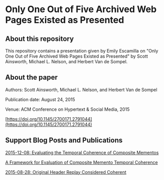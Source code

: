 # Only One Out of Five Archived Web Pages Existed as Presented

## About this repository

This repository contains a presentation given by Emily Escamilla on "Only One Out of Five Archived Web Pages Existed as Presented" by Scott Ainsworth, Michael L. Nelson, and Herbert Van de Sompel. 

## About the paper

Authors: Scott Ainsworth, Michael L. Nelson, and Herbert Van de Sompel

Publication date: August 24, 2015

Venue: ACM Conference on Hypertext & Social Media, 2015

[https://doi.org/10.1145/2700171.2791044](https://doi.org/10.1145/2700171.2791044)

## Support Blog Posts and Publications

[2015-12-08: Evaluating the Temporal Coherence of Composite Mementos](https://ws-dl.blogspot.com/2015/12/2015-12-08-evaluating-temporal.html)

[A Framework for Evaluation of Composite Memento Temporal Coherence](https://arxiv.org/abs/1402.0928)

[2015-08-28: Original Header Replay Considered Coherent](https://ws-dl.blogspot.com/2015/08/2015-08-28-original-header-replay.html)